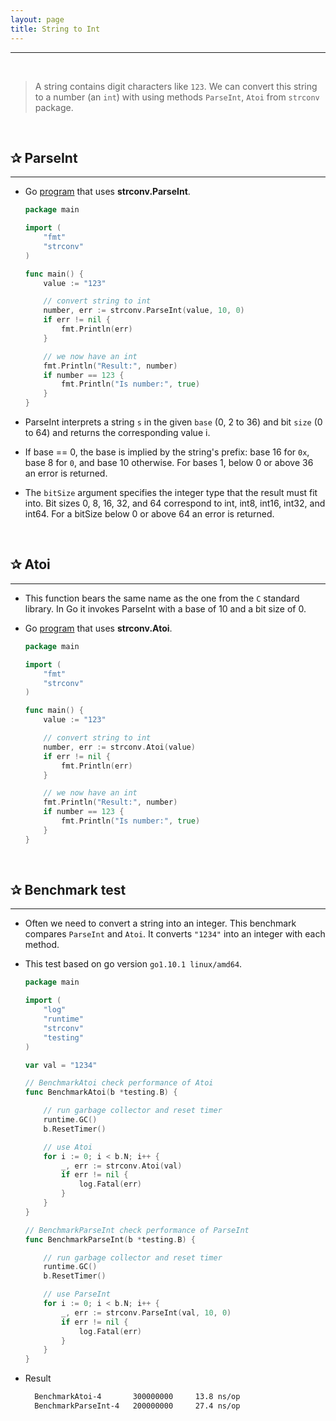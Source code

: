 ```yaml
---
layout: page
title: String to Int
---
```


***
&nbsp;

> A string contains digit characters like `123`. We can convert this string to a number (an `int`) with using methods `ParseInt`, `Atoi` from `strconv` package.

<!-- markdownlint-disable MD002 -->
&nbsp;

## ✰ ParseInt

***

* Go [program](https://play.golang.org/p/S3OQYXWocQC) that uses **strconv.ParseInt**.

    ```go
    package main

    import (
        "fmt"
        "strconv"
    )

    func main() {
        value := "123"

        // convert string to int
        number, err := strconv.ParseInt(value, 10, 0)
        if err != nil {
            fmt.Println(err)
        }

        // we now have an int
        fmt.Println("Result:", number)
        if number == 123 {
            fmt.Println("Is number:", true)
        }
    }
    ```

* ParseInt interprets a string `s` in the given `base` (0, 2 to 36) and bit `size` (0 to 64) and returns the corresponding value i.

* If base == 0, the base is implied by the string's prefix: base 16 for `0x`, base 8 for `0`, and base 10 otherwise. For bases 1, below 0 or above 36 an error is returned.

* The `bitSize` argument specifies the integer type that the result must fit into. Bit sizes 0, 8, 16, 32, and 64 correspond to int, int8, int16, int32, and int64. For a bitSize below 0 or above 64 an error is returned.

<!-- markdownlint-disable MD002 -->
&nbsp;

## ✰ Atoi

***

* This function bears the same name as the one from the `C` standard library. In Go it invokes ParseInt with a base of 10 and a bit size of 0.

* Go [program](https://play.golang.org/p/S3OQYXWocQC) that uses **strconv.Atoi**.

    ```go
    package main

    import (
        "fmt"
        "strconv"
    )

    func main() {
        value := "123"

        // convert string to int
        number, err := strconv.Atoi(value)
        if err != nil {
            fmt.Println(err)
        }

        // we now have an int
        fmt.Println("Result:", number)
        if number == 123 {
            fmt.Println("Is number:", true)
        }
    }
    ```
&nbsp;

## ✰ Benchmark test

***

* Often we need to convert a string into an integer. This benchmark compares `ParseInt` and `Atoi`. It converts `"1234"` into an integer with each method.

* This test based on go version `go1.10.1 linux/amd64`.

    ```go
    package main

    import (
        "log"
        "runtime"
        "strconv"
        "testing"
    )

    var val = "1234"

    // BenchmarkAtoi check performance of Atoi
    func BenchmarkAtoi(b *testing.B) {

        // run garbage collector and reset timer
        runtime.GC()
        b.ResetTimer()

        // use Atoi
        for i := 0; i < b.N; i++ {
            _, err := strconv.Atoi(val)
            if err != nil {
                log.Fatal(err)
            }
        }
    }

    // BenchmarkParseInt check performance of ParseInt
    func BenchmarkParseInt(b *testing.B) {

        // run garbage collector and reset timer
        runtime.GC()
        b.ResetTimer()

        // use ParseInt
        for i := 0; i < b.N; i++ {
            _, err := strconv.ParseInt(val, 10, 0)
            if err != nil {
                log.Fatal(err)
            }
        }
    }
    ```

* Result

  ```sh
    BenchmarkAtoi-4       300000000     13.8 ns/op
    BenchmarkParseInt-4   200000000     27.4 ns/op
  ```
